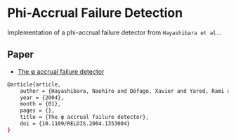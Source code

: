 # Phi-Accrual Failure Detection

Implementation of a phi-accrual failure detector from `Hayashibara et al.`.

## Paper

* [The φ accrual failure detector](https://www.researchgate.net/publication/29682135_The_ph_accrual_failure_detector)

```bash
@article{article,
	author = {Hayashibara, Naohiro and Défago, Xavier and Yared, Rami and Katayama, Takuya},
	year = {2004},
	month = {01},
	pages = {},
	title = {The φ accrual failure detector},
	doi = {10.1109/RELDIS.2004.1353004}
}
```

